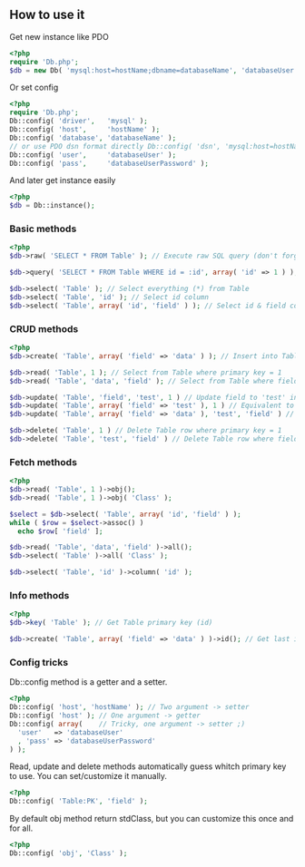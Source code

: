 ## How to use it

Get new instance like PDO
```php
<?php
require 'Db.php';
$db = new Db( 'mysql:host=hostName;dbname=databaseName', 'databaseUser'[, 'databaseUserPassword'] );
```
Or set config
```php
<?php
require 'Db.php';
Db::config( 'driver',   'mysql' );
Db::config( 'host',     'hostName' );
Db::config( 'database', 'databaseName' );
// or use PDO dsn format directly Db::config( 'dsn', 'mysql:host=hostName;dbname=databaseName' );
Db::config( 'user',     'databaseUser' );
Db::config( 'pass',     'databaseUserPassword' );
```
And later get instance easily
```php
<?php
$db = Db::instance();
```
### Basic methods
```php
<?php
$db->raw( 'SELECT * FROM Table' ); // Execute raw SQL query (don't forget to secure your SQL)

$db->query( 'SELECT * FROM Table WHERE id = :id', array( 'id' => 1 ) ); // Prepare and execute SQL

$db->select( 'Table' ); // Select everything (*) from Table
$db->select( 'Table', 'id' ); // Select id column
$db->select( 'Table', array( 'id', 'field' ) ); // Select id & field columns
```
### CRUD methods
```php
<?php
$db->create( 'Table', array( 'field' => 'data' ) ); // Insert into Table

$db->read( 'Table', 1 ); // Select from Table where primary key = 1
$db->read( 'Table', 'data', 'field' ); // Select from Table where field = 'data'

$db->update( 'Table', 'field', 'test', 1 ) // Update field to 'test' in Table where primary key = 1
$db->update( 'Table', array( 'field' => 'test' ), 1 ) // Equivalent to previous line
$db->update( 'Table', array( 'field' => 'data' ), 'test', 'field' ) // Update field(s) containing 'test' to 'data'

$db->delete( 'Table', 1 ) // Delete Table row where primary key = 1
$db->delete( 'Table', 'test', 'field' ) // Delete Table row where field = 'test'
```
### Fetch methods
```php
<?php
$db->read( 'Table', 1 )->obj();
$db->read( 'Table', 1 )->obj( 'Class' );

$select = $db->select( 'Table', array( 'id', 'field' ) );
while ( $row = $select->assoc() )
  echo $row[ 'field' ];

$db->read( 'Table', 'data', 'field' )->all();
$db->select( 'Table' )->all( 'Class' );

$db->select( 'Table', 'id' )->column( 'id' );
```
### Info methods
```php
<?php
$db->key( 'Table' ); // Get Table primary key (id)

$db->create( 'Table', array( 'field' => 'data' ) )->id(); // Get last inserted id
```
### Config tricks
Db::config method is a getter and a setter.
```php
<?php
Db::config( 'host', 'hostName' ); // Two argument -> setter
Db::config( 'host' ); // One argument -> getter
Db::config( array(    // Tricky, one argument -> setter ;)
  'user'   => 'databaseUser'
  , 'pass' => 'databaseUserPassword'
) );
```
Read, update and delete methods automatically guess whitch primary key to use.
You can set/customize it manually.
```php
<?php
Db::config( 'Table:PK', 'field' );
```
By default obj method return stdClass, but you can customize this once and for all.
```php
<?php
Db::config( 'obj', 'Class' );
```
